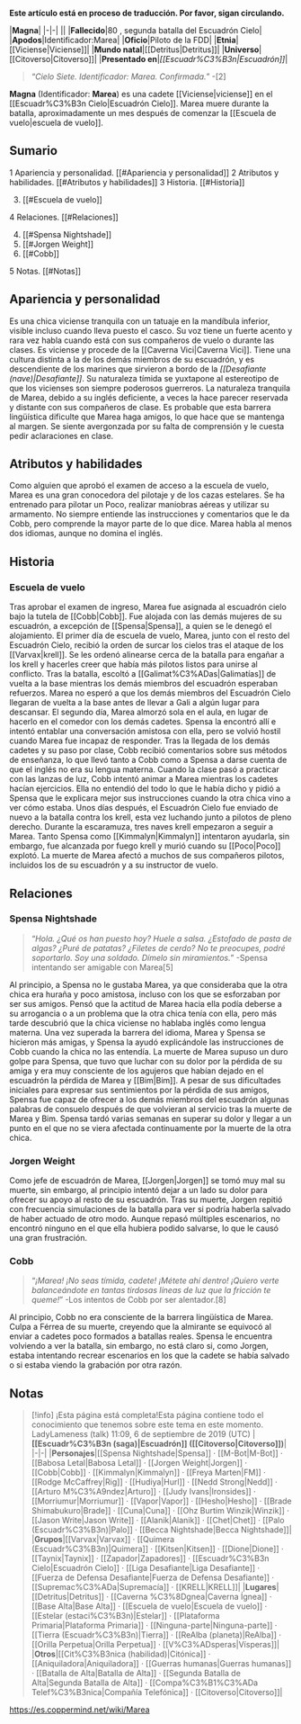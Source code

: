 **Este artículo está en proceso de traducción. Por favor, sigan circulando.**


|**Magna**|
|-|-|
||
|**Fallecido**|80 , segunda batalla del Escuadrón Cielo|
|**Apodos**|Identificador:Marea|
|**Oficio**|Piloto de la FDD|
|**Etnia**|[[Viciense\|Viciense]]|
|**Mundo natal**|[[Detritus\|Detritus]]|
|**Universo**|[[Citoverso\|Citoverso]]|
|**Presentado en**|*[[Escuadr%C3%B3n\|Escuadrón]]*|

>“*Cielo Siete. Identificador: Marea. Confirmada.*”
\-[2]


**Magna**  (Identificador: **Marea**) es una cadete [[Viciense\|viciense]] en el [[Escuadr%C3%B3n Cielo\|Escuadrón Cielo]].  Marea muere durante la batalla, aproximadamente un mes después de comenzar la [[Escuela de vuelo\|escuela de vuelo]].

## Sumario

1 Apariencia y personalidad. [[#Apariencia y personalidad]] 
2 Atributos y habilidades. [[#Atributos y habilidades]] 
3 Historia. [[#Historia]] 

3. [[#Escuela de vuelo]] 


4 Relaciones. [[#Relaciones]] 

4. [[#Spensa Nightshade]] 
4. [[#Jorgen Weight]] 
4. [[#Cobb]] 


5 Notas. [[#Notas]] 


## Apariencia y personalidad
 
Es una chica viciense tranquila con un tatuaje en la mandíbula inferior, visible incluso cuando lleva puesto el casco. Su voz tiene un fuerte acento y rara vez habla cuando está con sus compañeros de vuelo o durante las clases.
Es viciense y procede de la [[Caverna Vici\|Caverna Vici]]. Tiene una cultura distinta a la de los demás miembros de su escuadrón, y es descendiente de los marines que sirvieron a bordo de la *[[Desafiante (nave)\|Desafiante]]*. Su naturaleza tímida se yuxtapone al estereotipo de que los vicienses son siempre poderosos guerreros.
La naturaleza tranquila de Marea, debido a su inglés deficiente, a veces la hace parecer reservada y distante con sus compañeros de clase. Es probable que esta barrera lingüística dificulte que Marea haga amigos, lo que hace que se mantenga al margen. Se siente avergonzada por su falta de comprensión y le cuesta pedir aclaraciones en clase.

## Atributos y habilidades
Como alguien que aprobó el examen de acceso a la escuela de vuelo, Marea es una gran conocedora del pilotaje y de los cazas estelares. Se ha entrenado para pilotar un Poco, realizar maniobras aéreas y utilizar su armamento. No siempre entiende las instrucciones y comentarios que le da Cobb, pero comprende la mayor parte de lo que dice.
Marea habla al menos dos idiomas, aunque no domina el inglés.

## Historia
 
### Escuela de vuelo
Tras aprobar el examen de ingreso, Marea fue asignada al escuadrón cielo bajo la tutela de [[Cobb\|Cobb]]. Fue alojada con las demás mujeres de su escuadrón, a excepción de [[Spensa\|Spensa]], a quien se le denegó el alojamiento.
El primer día de escuela de vuelo, Marea, junto con el resto del Escuadrón Cielo, recibió la orden de surcar los cielos tras el ataque de los [[Varvax\|krell]]. Se les ordenó alinearse cerca de la batalla para engañar a los krell y hacerles creer que había más pilotos listos para unirse al conflicto. Tras la batalla, escoltó a [[Galimat%C3%ADas\|Galimatías]] de vuelta a la base mientras los demás miembros del escuadrón esperaban refuerzos. Marea no esperó a que los demás miembros del Escuadrón Cielo llegaran de vuelta a la base antes de llevar a Gali a algún lugar para descansar.
El segundo día, Marea almorzó sola en el aula, en lugar de hacerlo en el comedor con los demás cadetes. Spensa la encontró allí e intentó entablar una conversación amistosa con ella, pero se volvió hostil cuando Marea fue incapaz de responder. Tras la llegada de los demás cadetes y su paso por clase, Cobb recibió comentarios sobre sus métodos de enseñanza, lo que llevó tanto a Cobb como a Spensa a darse cuenta de que el inglés no era su lengua materna.
Cuando la clase pasó a practicar con las lanzas de luz, Cobb intentó animar a Marea mientras los cadetes hacían ejercicios. Ella no entendió del todo lo que le había dicho y pidió a Spensa que le explicara mejor sus instrucciones cuando la otra chica vino a ver cómo estaba.
Unos días después, el Escuadrón Cielo fue enviado de nuevo a la batalla contra los krell, esta vez luchando junto a pilotos de pleno derecho. Durante la escaramuza, tres naves krell empezaron a seguir a Marea. Tanto Spensa como [[Kimmalyn\|Kimmalyn]] intentaron ayudarla, sin embargo, fue alcanzada por fuego krell y murió cuando su [[Poco\|Poco]] explotó.
La muerte de Marea afectó a muchos de sus compañeros pilotos, incluidos los de su escuadrón y a su instructor de vuelo.

## Relaciones
### Spensa Nightshade
>“*Hola. ¿Qué os han puesto hoy? Huele a salsa. ¿Estofado de pasta de algas? ¿Puré de patatas? ¿Filetes de cerdo? No te preocupes, podré soportarlo. Soy una soldado. Dímelo sin miramientos.*”
\-Spensa intentando ser amigable con Marea[5]

Al principio, a Spensa no le gustaba Marea, ya que consideraba que la otra chica era huraña y poco amistosa, incluso con los que se esforzaban por ser sus amigos. Pensó que la actitud de Marea hacia ella podía deberse a su arrogancia o a un problema que la otra chica tenía con ella, pero más tarde descubrió que la chica viciense no hablaba inglés como lengua materna. Una vez superada la barrera del idioma, Marea y Spensa se hicieron más amigas, y Spensa la ayudó explicándole las instrucciones de Cobb cuando la chica no las entendía. La muerte de Marea supuso un duro golpe para Spensa, que tuvo que luchar con su dolor por la pérdida de su amiga y era muy consciente de los agujeros que habían dejado en el escuadrón la pérdida de Marea y [[Bim\|Bim]]. A pesar de sus dificultades iniciales para expresar sus sentimientos por la pérdida de sus amigos, Spensa fue capaz de ofrecer a los demás miembros del escuadrón algunas palabras de consuelo después de que volvieran al servicio tras la muerte de Marea y Bim. Spensa tardó varias semanas en superar su dolor y llegar a un punto en el que no se viera afectada continuamente por la muerte de la otra chica.

### Jorgen Weight
Como jefe de escuadrón de Marea, [[Jorgen\|Jorgen]] se tomó muy mal su muerte, sin embargo, al principio intentó dejar a un lado su dolor para ofrecer su apoyo al resto de su escuadrón. Tras su muerte, Jorgen repitió con frecuencia simulaciones de la batalla para ver si podría haberla salvado de haber actuado de otro modo. Aunque repasó múltiples escenarios, no encontró ninguno en el que ella hubiera podido salvarse, lo que le causó una gran frustración.

### Cobb
>“*¡Marea! ¡No seas tímida, cadete! ¡Métete ahí dentro! ¡Quiero verte balanceándote en tantas tirdosas líneas de luz que la fricción te queme!*”
\-Los intentos de Cobb por ser alentador.[8]


Al principio, Cobb no era consciente de la barrera lingüística de Marea. Culpa a Férrea de su muerte, creyendo que la almirante se equivocó al enviar a cadetes poco formados a batallas reales. Spensa le encuentra volviendo a ver la batalla, sin embargo, no está claro si, como Jorgen, estaba intentando recrear escenarios en los que la cadete se había salvado o si estaba viendo la grabación por otra razón.

## Notas

> [!info] ¡Esta página está completa!Esta página contiene todo el conocimiento que tenemos sobre este tema en este momento.
LadyLameness (talk) 11:09, 6 de septiembre de 2019 (UTC)
|**[[Escuadr%C3%B3n (saga)\|Escuadrón]] ([[Citoverso\|Citoverso]])**|
|-|-|
|**Personajes**|[[Spensa Nightshade\|Spensa]] · [[M-Bot\|M-Bot]] · [[Babosa Letal\|Babosa Letal]] · [[Jorgen Weight\|Jorgen]] · [[Cobb\|Cobb]] · [[Kimmalyn\|Kimmalyn]] · [[Freya Marten\|FM]] · [[Rodge McCaffrey\|Rig]] · [[Hudiya\|Hurl]] · [[Nedd Strong\|Nedd]] · [[Arturo M%C3%A9ndez\|Arturo]] · [[Judy Ivans\|Ironsides]] · [[Morriumur\|Morriumur]] · [[Vapor\|Vapor]] · [[Hesho\|Hesho]] · [[Brade Shimabukuro\|Brade]] · [[Cuna\|Cuna]] · [[Ohz Burtim Winzik\|Winzik]] · [[Jason Write\|Jason Write]] · [[Alanik\|Alanik]] · [[Chet\|Chet]] · [[Palo (Escuadr%C3%B3n)\|Palo]] · [[Becca Nightshade\|Becca Nightshade]]|
|**Grupos**|[[Varvax\|Varvax]] · [[Quimera (Escuadr%C3%B3n)\|Quimera]] · [[Kitsen\|Kitsen]] · [[Dione\|Dione]] · [[Taynix\|Taynix]] · [[Zapador\|Zapadores]] · [[Escuadr%C3%B3n Cielo\|Escuadrón Cielo]] · [[Liga Desafiante\|Liga Desafiante]] · [[Fuerza de Defensa Desafiante\|Fuerza de Defensa Desafiante]] · [[Supremac%C3%ADa\|Supremacía]] · [[KRELL\|KRELL]]|
|**Lugares**|[[Detritus\|Detritus]] · [[Caverna %C3%8Dgnea\|Caverna Ígnea]] · [[Base Alta\|Base Alta]] · [[Escuela de vuelo\|Escuela de vuelo]] · [[Estelar (estaci%C3%B3n)\|Estelar]] · [[Plataforma Primaria\|Plataforma Primaria]] · [[Ninguna-parte\|Ninguna-parte]] · [[Tierra (Escuadr%C3%B3n)\|Tierra]] · [[ReAlba (planeta)\|ReAlba]] · [[Orilla Perpetua\|Orilla Perpetua]] · [[V%C3%ADsperas\|Vísperas]]|
|**Otros**|[[Cit%C3%B3nica (habilidad)\|Citónica]] · [[Aniquiladora\|Aniquiladora]] · [[Guerras humanas\|Guerras humanas]] · [[Batalla de Alta\|Batalla de Alta]] · [[Segunda Batalla de Alta\|Segunda Batalla de Alta]] · [[Compa%C3%B1%C3%ADa Telef%C3%B3nica\|Compañía Telefónica]] · [[Citoverso\|Citoverso]]|



https://es.coppermind.net/wiki/Marea
